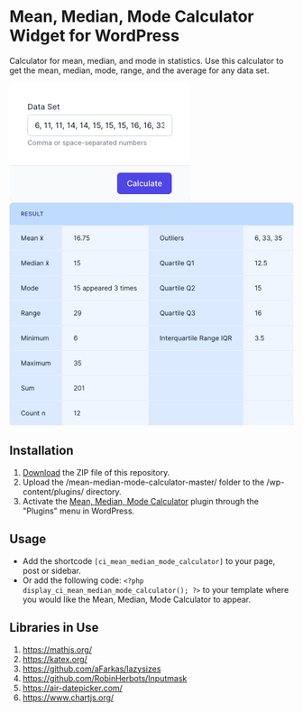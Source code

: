 # Mean, Median, Mode Calculator Widget for WordPress

Calculator for mean, median, and mode in statistics. Use this calculator to get the mean, median, mode, range, and the average for any data set.

![Mean, Median, Mode Calculator Input Form](/assets/images/screenshot-1.png "Mean, Median, Mode Calculator Input Form")
![Mean, Median, Mode Calculator Calculation Results](/assets/images/screenshot-2.png "Mean, Median, Mode Calculator Calculation Results")

## Installation

1. [Download](https://github.com/pub-calculator-io/age-calculator/archive/refs/heads/master.zip) the ZIP file of this repository.
2. Upload the /mean-median-mode-calculator-master/ folder to the /wp-content/plugins/ directory.
3. Activate the [Mean, Median, Mode Calculator](https://www.calculator.io/mean-median-mode-calculator/ "Mean, Median, Mode Calculator Homepage") plugin through the "Plugins" menu in WordPress.

## Usage
* Add the shortcode `[ci_mean_median_mode_calculator]` to your page, post or sidebar.
* Or add the following code: `<?php display_ci_mean_median_mode_calculator(); ?>` to your template where you would like the Mean, Median, Mode Calculator to appear.

## Libraries in Use
1. https://mathjs.org/
2. https://katex.org/
3. https://github.com/aFarkas/lazysizes
4. https://github.com/RobinHerbots/Inputmask
5. https://air-datepicker.com/
6. https://www.chartjs.org/
